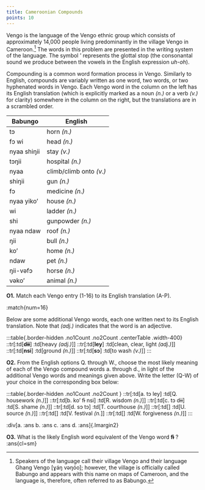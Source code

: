 ```yaml
---
title: Cameroonian Compounds
points: 10
---
```


Vengo is the language of the Vengo ethnic group which consists of approximately 14,000 people living predominantly in the village Vengo in Cameroon.[^1]
The words in this problem are presented in the writing system
of the language. The symbol ʼ represents the glottal stop (the consonantal sound we produce between the
vowels in the English expression *uh-oh*).

Compounding is a common word formation process in Vengo. Similarly to English, compounds are variably
written as one word, two words, or two hyphenated words in Vengo. Each Vengo word in the column on the
left has its English translation (which is explicitly marked as a noun *(n.)* or a verb *(v.)* for clarity) somewhere in
the column on the right, but the translations are in a scrambled order.

|Babungo|English|
|-|-|
| tɔ | horn *(n.)*|
| fɔ wi | head *(n.)*|
| nyaa shiŋii | stay *(v.)*|
| tɔŋii | hospital *(n.)*|
| nyaa | climb/climb onto *(v.)*|
| shiŋii | gun *(n.)*|
| fɔ | medicine *(n.)*|
| nyaa yiko’ | house *(n.)*|
| wi | ladder *(n.)*|
| shi | gunpowder *(n.)*|
| nyaa ndaw | roof *(n.)*|
| ŋii | bull *(n.)*|
| ko’ | home *(n.)*|
| ndaw | pet *(n.)*|
| ŋii-vəfɔ | horse *(n.)*|
| vəko’ | animal *(n.)*|


**O1.** Match each Vengo entry (1-16) to its English translation (A-P).

[^1]: Speakers of the language call their village Vengo and their language Ghang Vengo [ɣáŋ vəŋóo]; however, the village is officially
called Babungo and appears with this name on maps of Cameroon, and the language is, therefore, often referred to as Babungo.


:match{num=16}

Below are some additional Vengo words, each one written next to its English translation. Note that *(adj.)* indicates that the word is an adjective.

:::table{.border-hidden .no1Count .no2Count .centerTable .width-400}
::tr[:td[**dɨɨ**] :td[heavy *(adj.)*]]
::tr[:td[**ley**] :td[clean, clear, light *(adj.)*]]
::tr[:td[**nsi**] :td[ground *(n.)*]]
::tr[:td[**sɔ**] :td[to wash *(v.)*]]
:::

**O2.** From the English options Q. through W., choose the most likely meaning of each of the Vengo compound
words a. through d., in light of the additional Vengo words and meanings given above. Write the letter (Q-W)
of your choice in the corresponding box below:

:::table{.border-hidden .no1Count .no2Count }
::tr[:td[a. tɔ ley] :td[Q. housework *(n.)*]]
::tr[:td[b. koʼ fɨ nsi] :td[R. wisdom *(n.)*]]
::tr[:td[c. tɔ dɨɨ] :td[S. shame *(n.)*]]
::tr[:td[d. sɔ tɔ] :td[T. courthouse *(n.)*]]
::tr[:td[] :td[U. source *(n.)*]]
::tr[:td[] :td[V. festival *(n.*]]
::tr[:td[] :td[W. forgiveness *(n.)*]]
:::

:div[a. :ans b. :ans c. :ans d. :ans]{.lmargin2}

**O3.** What is the likely English word equivalent of the Vengo word **fɨ** ? :ans{cl=sm}

